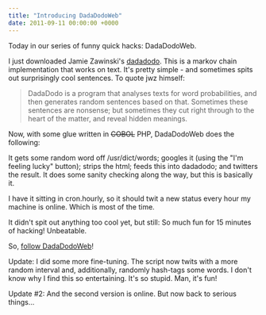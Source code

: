 ```yaml
---
title: "Introducing DadaDodoWeb"
date: 2011-09-11 00:00:00 +0000
---
```

Today in our series of funny quick hacks: DadaDodoWeb.

I just downloaded Jamie Zawinski's <a href="http://www.jwz.org/dadadodo/">dadadodo</a>. This is a markov chain implementation that works on text. It's pretty simple - and sometimes spits out surprisingly cool sentences. To quote jwz himself:
<blockquote>DadaDodo is a program that analyses texts for word probabilities, and then generates random sentences based on that. Sometimes these sentences are nonsense; but sometimes they cut right through to the heart of the matter, and reveal hidden meanings.</blockquote>
Now, with some glue written in <del>COBOL</del> PHP, DadaDodoWeb does the following:

It gets some random word off /usr/dict/words; googles it (using the "I'm feeling lucky" button); strips the html; feeds this into dadadodo; and twitters the result. It does some sanity checking along the way, but this is basically it.

I have it sitting in cron.hourly, so it should twit a new status every hour my machine is online. Which is most of the time.

It didn't spit out anything too cool yet, but still: So much fun for 15 minutes of hacking! Unbeatable.

So, <a href="http://twitter.com/#!/DadaDodoWeb">follow DadaDodoWeb</a>!

Update: I did some more fine-tuning. The script now twits with a more random interval and, additionally, randomly hash-tags some words. I don't know why I find this so entertaining. It's so stupid. Man, it's fun!

Update #2: And the second version is online. But now back to serious things...